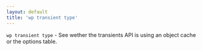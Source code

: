 ```yaml
---
layout: default
title: 'wp transient type'
---
```


`wp transient type` - See wether the transients API is using an object cache or the options table.



